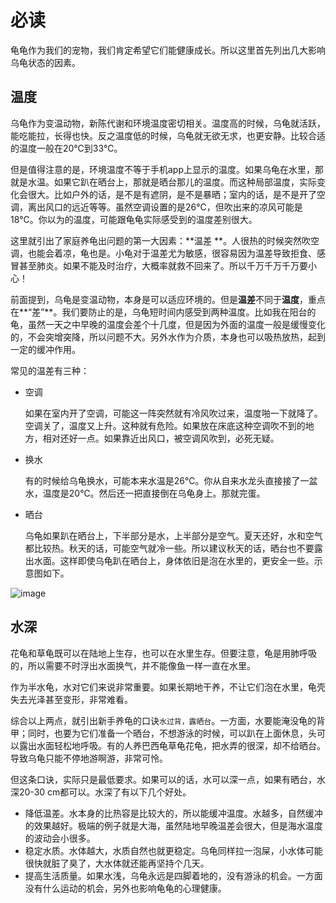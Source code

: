 # 必读

龟龟作为我们的宠物，我们肯定希望它们能健康成长。所以这里首先列出几大影响乌龟状态的因素。

## 温度

乌龟作为变温动物，新陈代谢和环境温度密切相关。温度高的时候，乌龟就活跃，能吃能拉，长得也快。反之温度低的时候，乌龟就无欲无求，也更安静。比较合适的温度一般在20℃到33℃。

但是值得注意的是，环境温度不等于手机app上显示的温度。如果乌龟在水里，那就是水温。如果它趴在晒台上，那就是晒台那儿的温度。而这种局部温度，实际变化会很大。比如户外的话，是不是有遮阴，是不是暴晒；室内的话，是不是开了空调，离出风口的远近等等。虽然空调设置的是26℃，但吹出来的凉风可能是18℃。你以为的温度，可能跟龟龟实际感受到的温度差别很大。

这里就引出了家庭养龟出问题的第一大因素：**温差 **。人很热的时候突然吹空调，也能会着凉，龟也是。小龟对于温差尤为敏感，很容易因为温差导致拒食、感冒甚至肺炎。如果不能及时治疗，大概率就救不回来了。所以千万千万千万要小心！

前面提到，乌龟是变温动物，本身是可以适应环境的。但是**温差**不同于**温度**，重点在**“差”**。我们要防止的是，乌龟短时间内感受到两种温度。比如我在阳台的龟，虽然一天之中早晚的温度会差个十几度，但是因为外面的温度一般是缓慢变化的，不会突增突降，所以问题不大。另外水作为介质，本身也可以吸热放热，起到一定的缓冲作用。

常见的温差有三种：

- 空调

  如果在室内开了空调，可能这一阵突然就有冷风吹过来，温度啪一下就降了。空调关了，温度又上升。这种就有危险。如果放在床底这种空调吹不到的地方，相对还好一点。如果靠近出风口，被空调风吹到，必死无疑。

- 换水

  有的时候给乌龟换水，可能本来水温是26℃。你从自来水龙头直接接了一盆水，温度是20℃。然后还一把直接倒在乌龟身上。那就完蛋。

- 晒台

  乌龟如果趴在晒台上，下半部分是水，上半部分是空气。夏天还好，水和空气都比较热。秋天的话，可能空气就冷一些。所以建议秋天的话，晒台也不要露出水面。这样即使乌龟趴在晒台上，身体依旧是泡在水里的，更安全一些。示意图如下。

![image](https://user-images.githubusercontent.com/43141076/189949804-38c34f05-0b4b-447c-8eb9-8cad9adb30d8.png)

## 水深

花龟和草龟既可以在陆地上生存，也可以在水里生存。但要注意，龟是用肺呼吸的，所以需要不时浮出水面换气，并不能像鱼一样一直在水里。

作为半水龟，水对它们来说非常重要。如果长期地干养，不让它们泡在水里，龟壳失去光泽甚至变形，非常难看。

综合以上两点，就引出新手养龟的口诀`水过背，露晒台`。一方面，水要能淹没龟的背甲；同时，也要为它们准备一个晒台，不想游泳的时候，可以趴在上面休息，头可以露出水面轻松地呼吸。有的人养巴西龟草龟花龟，把水弄的很深，却不给晒台。导致乌龟只能不停地游啊游，非常可怜。

但这条口诀，实际只是最低要求。如果可以的话，水可以深一点，如果有晒台，水深20-30 cm都可以。水深了有以下几个好处。

- 降低温差。水本身的比热容是比较大的，所以能缓冲温度。水越多，自然缓冲的效果越好。极端的例子就是大海，虽然陆地早晚温差会很大，但是海水温度的波动会小很多。
- 稳定水质。水体越大，水质自然也就更稳定。乌龟同样拉一泡屎，小水体可能很快就脏了臭了，大水体就还能再坚持个几天。
- 提高生活质量。如果水浅，乌龟永远是四脚着地的，没有游泳的机会。一方面没有什么运动的机会，另外也影响龟龟的心理健康。
